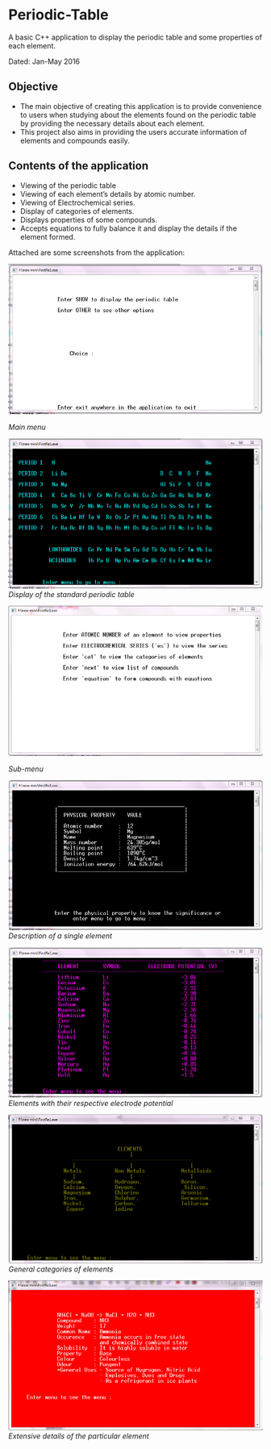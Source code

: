 # **Periodic-Table**
A basic C++ application to display the periodic table and some properties of each element.


Dated: Jan-May 2016

## **Objective**
* The main objective of creating this application is to provide convenience to users when studying about the elements found on the periodic table by providing the necessary details about each element.
* This project also aims in providing the users accurate information of elements and compounds easily.

## **Contents of the application**
* Viewing of the periodic table
* Viewing of each element’s details by atomic number.
* Viewing of Electrochemical series.
* Display of categories of elements.
* Displays properties of some compounds.
* Accepts equations to fully balance it and display the details if the element formed.


Attached are some screenshots from the application:


![menu1](screenshots/menu1.PNG)

*Main menu*

![pertable](screenshots/pertable.PNG)
*Display of the standard periodic table*

![menu2](screenshots/menu2.PNG)

*Sub-menu*

![element](screenshots/element.PNG)
*Description of a single element*

![es](screenshots/es.PNG)
*Elements with their respective electrode potential*

![categories](screenshots/categories.PNG)
*General categories of elements*

![def](screenshots/def.PNG)
*Extensive details of the particular element*

